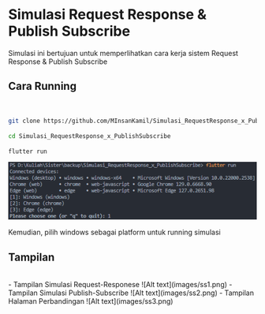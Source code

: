 # Simulasi Request Response & Publish Subscribe

Simulasi ini bertujuan untuk memperlihatkan cara kerja sistem Request Response & Publish Subscribe

## Cara Running
<br>

```bash
git clone https://github.com/MInsanKamil/Simulasi_RequestResponse_x_PublishSubscribe.git
```


```bash
cd Simulasi_RequestResponse_x_PublishSubscribe
```

```bash
flutter run
```
![Alt text](images/ss.png)

Kemudian, pilih windows sebagai platform untuk running simulasi

## Tampilan
<br>
- Tampilan Simulasi Request-Responese
![Alt text](images/ss1.png)
- Tampilan Simulasi Publish-Subscribe
![Alt text](images/ss2.png)
- Tampilan Halaman Perbandingan
![Alt text](images/ss3.png)


